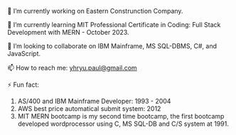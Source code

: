 <!-- ### Hi there 👋  -->
🔭 I’m currently working on Eastern Construnction Company.

🌱 I’m currently learning MIT Professional Certificate in Coding: Full Stack Development with MERN - October 2023.

👯 I’m looking to collaborate on IBM Mainframe, MS SQL-DBMS, C#, and JavaScript.

📫 How to reach me: yhryu.paul@gmail.com

⚡ Fun fact: 
   1. AS/400 and IBM Mainframe Developer: 1993 - 2004
   2. AWS best price automatical submit system: 2012
   3. MIT MERN bootcamp is my second time bootcamp, the first bootcamp developed  wordprocessor using C, MS SQL-DB and C/S system at 1991. 

<!--
**yeonhoryu/yeonhoryu** is a ✨ _special_ ✨ repository because its `README.md` (this file) appears on your GitHub profile.

Here are some ideas to get you started:

- 🔭 I’m currently working on Eastern Construnction Company.
- 🌱 I’m currently learning MIT Professional Certificate in Coding: Full Stack Development with MERN - October 2023.

- 🤔 I’m looking for help with ...
- 💬 Ask me about ...
- 📫 How to reach me: yhryu.paul@gmail.com
- 😄 Pronouns: ...
- ⚡ Fun fact: ...
-->
